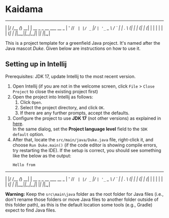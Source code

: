 # Kaidama
  _  __     _     _                       
 | |/ /__ _(_) __| | __ _ _ __ ___   __ _ 
 | ' // _` | |/ _` |/ _` | '_ ` _ \ / _` |
 | . \ (_| | | (_| | (_| | | | | | | (_| |
 |_|\_\__,_|_|\__,_|\__,_|_| |_| |_|\__,_|
                                          
This is a project template for a greenfield Java project. It's named after the Java mascot _Duke_. Given below are instructions on how to use it.

## Setting up in Intellij

Prerequisites: JDK 17, update Intellij to the most recent version.

1. Open Intellij (if you are not in the welcome screen, click `File` > `Close Project` to close the existing project first)
1. Open the project into Intellij as follows:
   1. Click `Open`.
   1. Select the project directory, and click `OK`.
   1. If there are any further prompts, accept the defaults.
1. Configure the project to use **JDK 17** (not other versions) as explained in [here](https://www.jetbrains.com/help/idea/sdk.html#set-up-jdk).<br>
   In the same dialog, set the **Project language level** field to the `SDK default` option.
1. After that, locate the `src/main/java/Duke.java` file, right-click it, and choose `Run Duke.main()` (if the code editor is showing compile errors, try restarting the IDE). If the setup is correct, you should see something like the below as the output:
   ```
   Hello from
  _  __     _     _                       
 | |/ /__ _(_) __| | __ _ _ __ ___   __ _ 
 | ' // _` | |/ _` |/ _` | '_ ` _ \ / _` |
 | . \ (_| | | (_| | (_| | | | | | | (_| |
 |_|\_\__,_|_|\__,_|\__,_|_| |_| |_|\__,_|
                                          

**Warning:** Keep the `src\main\java` folder as the root folder for Java files (i.e., don't rename those folders or move Java files to another folder outside of this folder path), as this is the default location some tools (e.g., Gradle) expect to find Java files.
